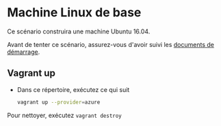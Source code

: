 # Machine Linux de base
Ce scénario construira une machine Ubuntu 16.04.

Avant de tenter ce scénario, assurez-vous d'avoir suivi les [documents de démarrage](../../readme.md#getting-started).

## Vagrant up
- Dans ce répertoire, exécutez ce qui suit
  ```bash
  vagrant up --provider=azure
  ```
  
Pour nettoyer, exécutez `vagrant destroy`
